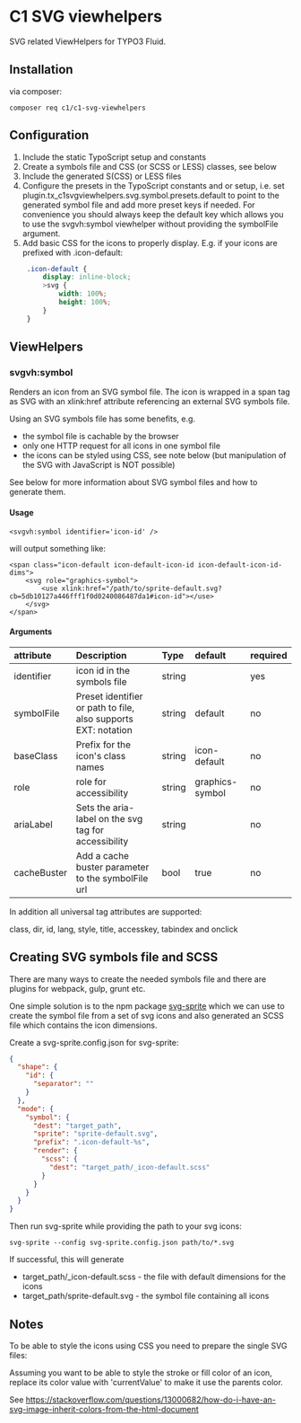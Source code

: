 # C1 SVG viewhelpers

SVG related ViewHelpers for TYPO3 Fluid.

## Installation

via composer:

```
composer req c1/c1-svg-viewhelpers
```

## Configuration

1. Include the static TypoScript setup and constants
2. Create a symbols file and CSS (or SCSS or LESS) classes, see below
3. Include the generated S(CSS) or LESS files
4. Configure the presets in the TypoScript constants and or setup, i.e. set
   plugin.tx_c1svgviewhelpers.svg.symbol.presets.default to point to the generated symbol file and add
   more preset keys if needed. For convenience you should always keep the default key which allows you to use 
   the svgvh:symbol viewhelper without providing the symbolFile argument.
5. Add basic CSS for the icons to properly display. E.g. if your icons are prefixed with .icon-default:
   ```css
    .icon-default {
        display: inline-block;
        >svg {
            width: 100%;
            height: 100%;
        }
    }
   ```

## ViewHelpers

### svgvh:symbol

Renders an icon from an SVG symbol file. The icon is wrapped in a span tag as SVG with an xlink:href attribute
referencing an external SVG symbols file. 

Using an SVG symbols file has some benefits, e.g.

- the symbol file is cachable by the browser
- only one HTTP request for all icons in one symbol file
- the icons can be styled using CSS, see note below (but manipulation of the SVG with JavaScript is NOT possible)

See below for more information about SVG symbol files and how to generate them.

#### Usage

```fluid
<svgvh:symbol identifier='icon-id' />
```

will output something like:

```
<span class="icon-default icon-default-icon-id icon-default-icon-id-dims">
    <svg role="graphics-symbol">
        <use xlink:href="/path/to/sprite-default.svg?cb=5db10127a446fff1f0d0240086487da1#icon-id"></use>
    </svg>
</span>
```

#### Arguments

| attribute      | Description                                                    | Type      | default         | required    |
|:---------------|:---------------------------------------------------------------| :---      |:----------------| :---        |
| identifier     | icon id in the symbols file                                    | string    |                 | yes         |
| symbolFile     | Preset identifier or path to file, also supports EXT: notation | string    | default         | no          |
| baseClass      | Prefix for the icon's class names                              | string    | icon-default    | no          |
| role           | role for accessibility                                         | string    | graphics-symbol | no          |
| ariaLabel      | Sets the aria-label on the svg tag for accessibility           | string    |                 | no          |
| cacheBuster    | Add a cache buster parameter to the symbolFile url             | bool      | true            | no          |

In addition all universal tag attributes are supported:

class, dir, id, lang, style, title, accesskey, tabindex and onclick

## Creating SVG symbols file and SCSS

There are many ways to create the needed symbols file and there are plugins for webpack, gulp, grunt etc.

One simple solution is to the npm package [svg-sprite](https://github.com/svg-sprite/svg-sprite/)
which we can use to create the symbol file from a set of svg icons and also generated an SCSS file 
which contains the icon dimensions.

Create a svg-sprite.config.json for svg-sprite:

```json
{
  "shape": {
    "id": {
      "separator": ""
    }
  },
  "mode": {
    "symbol": {
      "dest": "target_path",
      "sprite": "sprite-default.svg",
      "prefix": ".icon-default-%s",
      "render": {
        "scss": {
          "dest": "target_path/_icon-default.scss"
        }
      }
    }
  }
}
```

Then run svg-sprite while providing the path to your svg icons:

```shell
svg-sprite --config svg-sprite.config.json path/to/*.svg
```

If successful, this will generate
* target_path/_icon-default.scss - the file with default dimensions for the icons
* target_path/sprite-default.svg - the symbol file containing all icons

## Notes

To be able to style the icons using CSS you need to prepare the single SVG files:

Assuming you want to be able to style the stroke or fill color of an icon, replace its color value with 'currentValue' to make it use the parents color.

See https://stackoverflow.com/questions/13000682/how-do-i-have-an-svg-image-inherit-colors-from-the-html-document
